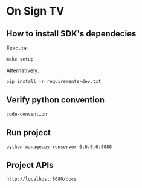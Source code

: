 # On Sign TV


## How to install SDK's dependecies

Execute: 
	
    make setup

Alternatively:

    pip install -r requirements-dev.txt

## Verify python convention
    
    code-convention

## Run project

    python manage.py runserver 0.0.0.0:8080

## Project APIs

    http://localhost:8080/docs


